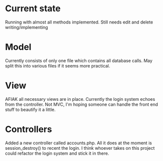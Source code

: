 # Current state
Running with almost all methods implemented. Still needs edit and delete writing/implementing

# Model
Currently consists of only one file which contains all database calls. May split this into various files if it seems more practical.

# View
AFIAK all necessary views are in place. Currently the login system echoes from the controller. Not MVC, I'm hoping someone can handle the front end stuff to beautify it a little.

# Controllers
Added a new controller called accounts.php. All it does at the moment is session_destroy() to recent the login. I think whoever takes on this project could refactor the login system and stick it in there.